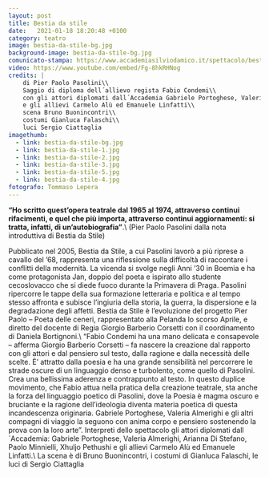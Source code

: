 ```yaml
---
layout: post
title: Bestia da stile
date:   2021-01-18 18:20:48 +0100
category: teatro
image: bestia-da-stile-bg.jpg
background-image: bestia-da-stile-bg.jpg
comunicato-stampa: https://www.accademiasilviodamico.it/spettacolo/bestia-da-stilesaggio-di-diploma-del-corso-di-regia-allievo-fabio-condemi/
video: https://www.youtube.com/embed/Fg-8hkRHNog
credits: |
    di Pier Paolo Pasolini\\
    Saggio di diploma dell´allievo regista Fabio Condemi\\
    con gli attori diplomati dall´Accademia Gabriele Portoghese, Valeria Almerighi, Arianna Di Stefano, Paolo Minnielli, Xhuljo Pethushi\\
    e gli allievi Carmelo Alù ed Emanuele Linfatti\\
    scena Bruno Buonincontri\\
    costumi Gianluca Falaschi\\
    luci Sergio Ciattaglia
imagethumb:
  - link: bestia-da-stile-bg.jpg
  - link: bestia-da-stile-1.jpg
  - link: bestia-da-stile-2.jpg
  - link: bestia-da-stile-3.jpg
  - link: bestia-da-stile-5.jpg
  - link: bestia-da-stile-4.jpg
fotografo: Tommaso Lepera
---
```


**“Ho scritto quest’opera teatrale dal 1965 al 1974, attraverso continui rifacimenti, e quel che più importa, attraverso continui aggiornamenti: si tratta, infatti, di un’autobiografia”**.\\
(Pier Paolo Pasolini dalla nota introduttiva di Bestia da Stile)

Pubblicato nel 2005, Bestia da Stile, a cui Pasolini lavorò a più riprese a cavallo del ’68, rappresenta una riflessione sulla difficoltà di raccontare i conflitti della modernità. La vicenda si svolge negli Anni ’30 in Boemia e ha come protagonista Jan, doppio del poeta e ispirato allo studente cecoslovacco che si diede fuoco durante la Primavera di Praga. Pasolini ripercorre le tappe della sua formazione letteraria e politica e al tempo stesso affronta e subisce l’ingiuria della storia, la guerra, la dispersione e la degradazione degli affetti. Bestia da Stile è l’evoluzione del progetto Pier Paolo – Poeta delle ceneri, rappresentato alla Pelanda lo scorso Aprile, e diretto del docente di Regia Giorgio Barberio Corsetti con il coordinamento di Daniela Bortignoni.\\
“Fabio Condemi ha una mano delicata e consapevole – afferma Giorgio Barberio Corsetti – fa nascere la creazione dal rapporto con gli attori e dal pensiero sul testo, dalla ragione e dalla necessità delle scelte. È’ attratto dalla poesia e ha una grande sensibilità nel percorrere le strade oscure di un linguaggio denso e turbolento, come quello di Pasolini. Crea una bellissima aderenza e contrappunto al testo. In questo duplice movimento, che Fabio attua nella pratica della creazione teatrale, sta anche la forza del linguaggio poetico di Pasolini, dove la Poesia è magma oscuro e bruciante e la ragione dell’ideologia diventa materia poetica di questa incandescenza originaria. Gabriele Portoghese, Valeria Almerighi e gli altri compagni di viaggio la seguono con anima corpo e pensiero sostenendo la prova con la loro arte”.
Interpreti dello spettacolo gli attori diplomati dall´Accademia: Gabriele Portoghese, Valeria Almerighi, Arianna Di Stefano, Paolo Minnielli, Xhuljo Pethushi e gli allievi Carmelo Alù ed Emanuele Linfatti.\\
La scena è di Bruno Buonincontri, i costumi di Gianluca Falaschi, le luci di Sergio Ciattaglia